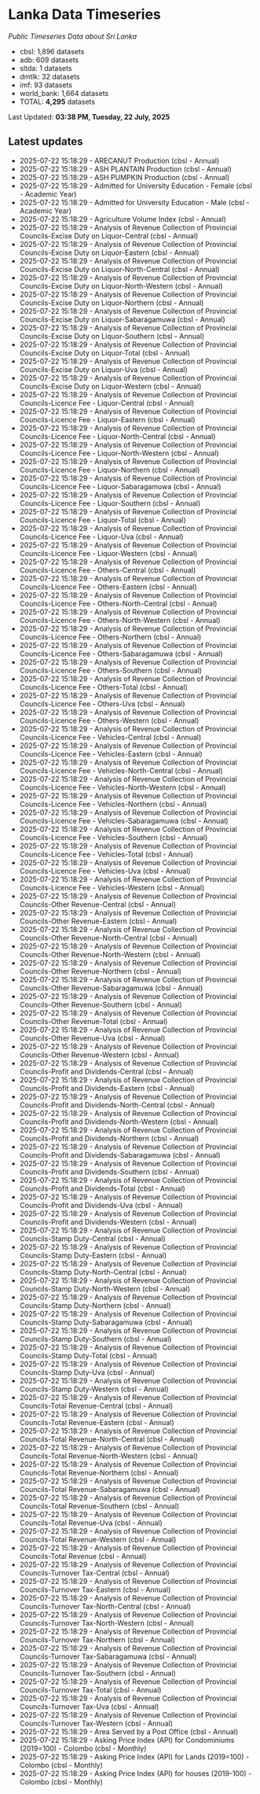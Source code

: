 # Lanka Data Timeseries
*Public Timeseries Data about Sri Lanka*

* cbsl: 1,896 datasets
* adb: 609 datasets
* sltda: 1 datasets
* dmtlk: 32 datasets
* imf: 93 datasets
* world_bank: 1,664 datasets
* TOTAL: **4,295** datasets

Last Updated: **03:38 PM, Tuesday, 22 July, 2025**

## Latest updates

* 2025-07-22 15:18:29 - ARECANUT Production (cbsl - Annual)
* 2025-07-22 15:18:29 - ASH PLANTAIN Production (cbsl - Annual)
* 2025-07-22 15:18:29 - ASH PUMPKIN Production (cbsl - Annual)
* 2025-07-22 15:18:29 - Admitted for University Education - Female (cbsl - Academic Year)
* 2025-07-22 15:18:29 - Admitted for University Education - Male (cbsl - Academic Year)
* 2025-07-22 15:18:29 - Agriculture Volume Index (cbsl - Annual)
* 2025-07-22 15:18:29 - Analysis of Revenue Collection of Provincial Councils-Excise Duty on Liquor-Central (cbsl - Annual)
* 2025-07-22 15:18:29 - Analysis of Revenue Collection of Provincial Councils-Excise Duty on Liquor-Eastern (cbsl - Annual)
* 2025-07-22 15:18:29 - Analysis of Revenue Collection of Provincial Councils-Excise Duty on Liquor-North-Central (cbsl - Annual)
* 2025-07-22 15:18:29 - Analysis of Revenue Collection of Provincial Councils-Excise Duty on Liquor-North-Western (cbsl - Annual)
* 2025-07-22 15:18:29 - Analysis of Revenue Collection of Provincial Councils-Excise Duty on Liquor-Northern (cbsl - Annual)
* 2025-07-22 15:18:29 - Analysis of Revenue Collection of Provincial Councils-Excise Duty on Liquor-Sabaragamuwa (cbsl - Annual)
* 2025-07-22 15:18:29 - Analysis of Revenue Collection of Provincial Councils-Excise Duty on Liquor-Southern (cbsl - Annual)
* 2025-07-22 15:18:29 - Analysis of Revenue Collection of Provincial Councils-Excise Duty on Liquor-Total (cbsl - Annual)
* 2025-07-22 15:18:29 - Analysis of Revenue Collection of Provincial Councils-Excise Duty on Liquor-Uva (cbsl - Annual)
* 2025-07-22 15:18:29 - Analysis of Revenue Collection of Provincial Councils-Excise Duty on Liquor-Western (cbsl - Annual)
* 2025-07-22 15:18:29 - Analysis of Revenue Collection of Provincial Councils-Licence Fee - Liquor-Central (cbsl - Annual)
* 2025-07-22 15:18:29 - Analysis of Revenue Collection of Provincial Councils-Licence Fee - Liquor-Eastern (cbsl - Annual)
* 2025-07-22 15:18:29 - Analysis of Revenue Collection of Provincial Councils-Licence Fee - Liquor-North-Central (cbsl - Annual)
* 2025-07-22 15:18:29 - Analysis of Revenue Collection of Provincial Councils-Licence Fee - Liquor-North-Western (cbsl - Annual)
* 2025-07-22 15:18:29 - Analysis of Revenue Collection of Provincial Councils-Licence Fee - Liquor-Northern (cbsl - Annual)
* 2025-07-22 15:18:29 - Analysis of Revenue Collection of Provincial Councils-Licence Fee - Liquor-Sabaragamuwa (cbsl - Annual)
* 2025-07-22 15:18:29 - Analysis of Revenue Collection of Provincial Councils-Licence Fee - Liquor-Southern (cbsl - Annual)
* 2025-07-22 15:18:29 - Analysis of Revenue Collection of Provincial Councils-Licence Fee - Liquor-Total (cbsl - Annual)
* 2025-07-22 15:18:29 - Analysis of Revenue Collection of Provincial Councils-Licence Fee - Liquor-Uva (cbsl - Annual)
* 2025-07-22 15:18:29 - Analysis of Revenue Collection of Provincial Councils-Licence Fee - Liquor-Western (cbsl - Annual)
* 2025-07-22 15:18:29 - Analysis of Revenue Collection of Provincial Councils-Licence Fee - Others-Central (cbsl - Annual)
* 2025-07-22 15:18:29 - Analysis of Revenue Collection of Provincial Councils-Licence Fee - Others-Eastern (cbsl - Annual)
* 2025-07-22 15:18:29 - Analysis of Revenue Collection of Provincial Councils-Licence Fee - Others-North-Central (cbsl - Annual)
* 2025-07-22 15:18:29 - Analysis of Revenue Collection of Provincial Councils-Licence Fee - Others-North-Western (cbsl - Annual)
* 2025-07-22 15:18:29 - Analysis of Revenue Collection of Provincial Councils-Licence Fee - Others-Northern (cbsl - Annual)
* 2025-07-22 15:18:29 - Analysis of Revenue Collection of Provincial Councils-Licence Fee - Others-Sabaragamuwa (cbsl - Annual)
* 2025-07-22 15:18:29 - Analysis of Revenue Collection of Provincial Councils-Licence Fee - Others-Southern (cbsl - Annual)
* 2025-07-22 15:18:29 - Analysis of Revenue Collection of Provincial Councils-Licence Fee - Others-Total (cbsl - Annual)
* 2025-07-22 15:18:29 - Analysis of Revenue Collection of Provincial Councils-Licence Fee - Others-Uva (cbsl - Annual)
* 2025-07-22 15:18:29 - Analysis of Revenue Collection of Provincial Councils-Licence Fee - Others-Western (cbsl - Annual)
* 2025-07-22 15:18:29 - Analysis of Revenue Collection of Provincial Councils-Licence Fee - Vehicles-Central (cbsl - Annual)
* 2025-07-22 15:18:29 - Analysis of Revenue Collection of Provincial Councils-Licence Fee - Vehicles-Eastern (cbsl - Annual)
* 2025-07-22 15:18:29 - Analysis of Revenue Collection of Provincial Councils-Licence Fee - Vehicles-North-Central (cbsl - Annual)
* 2025-07-22 15:18:29 - Analysis of Revenue Collection of Provincial Councils-Licence Fee - Vehicles-North-Western (cbsl - Annual)
* 2025-07-22 15:18:29 - Analysis of Revenue Collection of Provincial Councils-Licence Fee - Vehicles-Northern (cbsl - Annual)
* 2025-07-22 15:18:29 - Analysis of Revenue Collection of Provincial Councils-Licence Fee - Vehicles-Sabaragamuwa (cbsl - Annual)
* 2025-07-22 15:18:29 - Analysis of Revenue Collection of Provincial Councils-Licence Fee - Vehicles-Southern (cbsl - Annual)
* 2025-07-22 15:18:29 - Analysis of Revenue Collection of Provincial Councils-Licence Fee - Vehicles-Total (cbsl - Annual)
* 2025-07-22 15:18:29 - Analysis of Revenue Collection of Provincial Councils-Licence Fee - Vehicles-Uva (cbsl - Annual)
* 2025-07-22 15:18:29 - Analysis of Revenue Collection of Provincial Councils-Licence Fee - Vehicles-Western (cbsl - Annual)
* 2025-07-22 15:18:29 - Analysis of Revenue Collection of Provincial Councils-Other Revenue-Central (cbsl - Annual)
* 2025-07-22 15:18:29 - Analysis of Revenue Collection of Provincial Councils-Other Revenue-Eastern (cbsl - Annual)
* 2025-07-22 15:18:29 - Analysis of Revenue Collection of Provincial Councils-Other Revenue-North-Central (cbsl - Annual)
* 2025-07-22 15:18:29 - Analysis of Revenue Collection of Provincial Councils-Other Revenue-North-Western (cbsl - Annual)
* 2025-07-22 15:18:29 - Analysis of Revenue Collection of Provincial Councils-Other Revenue-Northern (cbsl - Annual)
* 2025-07-22 15:18:29 - Analysis of Revenue Collection of Provincial Councils-Other Revenue-Sabaragamuwa (cbsl - Annual)
* 2025-07-22 15:18:29 - Analysis of Revenue Collection of Provincial Councils-Other Revenue-Southern (cbsl - Annual)
* 2025-07-22 15:18:29 - Analysis of Revenue Collection of Provincial Councils-Other Revenue-Total (cbsl - Annual)
* 2025-07-22 15:18:29 - Analysis of Revenue Collection of Provincial Councils-Other Revenue-Uva (cbsl - Annual)
* 2025-07-22 15:18:29 - Analysis of Revenue Collection of Provincial Councils-Other Revenue-Western (cbsl - Annual)
* 2025-07-22 15:18:29 - Analysis of Revenue Collection of Provincial Councils-Profit and Dividends-Central (cbsl - Annual)
* 2025-07-22 15:18:29 - Analysis of Revenue Collection of Provincial Councils-Profit and Dividends-Eastern (cbsl - Annual)
* 2025-07-22 15:18:29 - Analysis of Revenue Collection of Provincial Councils-Profit and Dividends-North-Central (cbsl - Annual)
* 2025-07-22 15:18:29 - Analysis of Revenue Collection of Provincial Councils-Profit and Dividends-North-Western (cbsl - Annual)
* 2025-07-22 15:18:29 - Analysis of Revenue Collection of Provincial Councils-Profit and Dividends-Northern (cbsl - Annual)
* 2025-07-22 15:18:29 - Analysis of Revenue Collection of Provincial Councils-Profit and Dividends-Sabaragamuwa (cbsl - Annual)
* 2025-07-22 15:18:29 - Analysis of Revenue Collection of Provincial Councils-Profit and Dividends-Southern (cbsl - Annual)
* 2025-07-22 15:18:29 - Analysis of Revenue Collection of Provincial Councils-Profit and Dividends-Total (cbsl - Annual)
* 2025-07-22 15:18:29 - Analysis of Revenue Collection of Provincial Councils-Profit and Dividends-Uva (cbsl - Annual)
* 2025-07-22 15:18:29 - Analysis of Revenue Collection of Provincial Councils-Profit and Dividends-Western (cbsl - Annual)
* 2025-07-22 15:18:29 - Analysis of Revenue Collection of Provincial Councils-Stamp Duty-Central (cbsl - Annual)
* 2025-07-22 15:18:29 - Analysis of Revenue Collection of Provincial Councils-Stamp Duty-Eastern (cbsl - Annual)
* 2025-07-22 15:18:29 - Analysis of Revenue Collection of Provincial Councils-Stamp Duty-North-Central (cbsl - Annual)
* 2025-07-22 15:18:29 - Analysis of Revenue Collection of Provincial Councils-Stamp Duty-North-Western (cbsl - Annual)
* 2025-07-22 15:18:29 - Analysis of Revenue Collection of Provincial Councils-Stamp Duty-Northern (cbsl - Annual)
* 2025-07-22 15:18:29 - Analysis of Revenue Collection of Provincial Councils-Stamp Duty-Sabaragamuwa (cbsl - Annual)
* 2025-07-22 15:18:29 - Analysis of Revenue Collection of Provincial Councils-Stamp Duty-Southern (cbsl - Annual)
* 2025-07-22 15:18:29 - Analysis of Revenue Collection of Provincial Councils-Stamp Duty-Total (cbsl - Annual)
* 2025-07-22 15:18:29 - Analysis of Revenue Collection of Provincial Councils-Stamp Duty-Uva (cbsl - Annual)
* 2025-07-22 15:18:29 - Analysis of Revenue Collection of Provincial Councils-Stamp Duty-Western (cbsl - Annual)
* 2025-07-22 15:18:29 - Analysis of Revenue Collection of Provincial Councils-Total Revenue-Central (cbsl - Annual)
* 2025-07-22 15:18:29 - Analysis of Revenue Collection of Provincial Councils-Total Revenue-Eastern (cbsl - Annual)
* 2025-07-22 15:18:29 - Analysis of Revenue Collection of Provincial Councils-Total Revenue-North-Central (cbsl - Annual)
* 2025-07-22 15:18:29 - Analysis of Revenue Collection of Provincial Councils-Total Revenue-North-Western (cbsl - Annual)
* 2025-07-22 15:18:29 - Analysis of Revenue Collection of Provincial Councils-Total Revenue-Northern (cbsl - Annual)
* 2025-07-22 15:18:29 - Analysis of Revenue Collection of Provincial Councils-Total Revenue-Sabaragamuwa (cbsl - Annual)
* 2025-07-22 15:18:29 - Analysis of Revenue Collection of Provincial Councils-Total Revenue-Southern (cbsl - Annual)
* 2025-07-22 15:18:29 - Analysis of Revenue Collection of Provincial Councils-Total Revenue-Uva (cbsl - Annual)
* 2025-07-22 15:18:29 - Analysis of Revenue Collection of Provincial Councils-Total Revenue-Western (cbsl - Annual)
* 2025-07-22 15:18:29 - Analysis of Revenue Collection of Provincial Councils-Total Revenue (cbsl - Annual)
* 2025-07-22 15:18:29 - Analysis of Revenue Collection of Provincial Councils-Turnover Tax-Central (cbsl - Annual)
* 2025-07-22 15:18:29 - Analysis of Revenue Collection of Provincial Councils-Turnover Tax-Eastern (cbsl - Annual)
* 2025-07-22 15:18:29 - Analysis of Revenue Collection of Provincial Councils-Turnover Tax-North-Central (cbsl - Annual)
* 2025-07-22 15:18:29 - Analysis of Revenue Collection of Provincial Councils-Turnover Tax-North-Western (cbsl - Annual)
* 2025-07-22 15:18:29 - Analysis of Revenue Collection of Provincial Councils-Turnover Tax-Northern (cbsl - Annual)
* 2025-07-22 15:18:29 - Analysis of Revenue Collection of Provincial Councils-Turnover Tax-Sabaragamuwa (cbsl - Annual)
* 2025-07-22 15:18:29 - Analysis of Revenue Collection of Provincial Councils-Turnover Tax-Southern (cbsl - Annual)
* 2025-07-22 15:18:29 - Analysis of Revenue Collection of Provincial Councils-Turnover Tax-Total (cbsl - Annual)
* 2025-07-22 15:18:29 - Analysis of Revenue Collection of Provincial Councils-Turnover Tax-Uva (cbsl - Annual)
* 2025-07-22 15:18:29 - Analysis of Revenue Collection of Provincial Councils-Turnover Tax-Western (cbsl - Annual)
* 2025-07-22 15:18:29 - Area Served by a Post Office (cbsl - Annual)
* 2025-07-22 15:18:29 - Asking Price Index (API) for Condominiums (2019=100) - Colombo (cbsl - Monthly)
* 2025-07-22 15:18:29 - Asking Price Index (API) for Lands (2019=100) - Colombo (cbsl - Monthly)
* 2025-07-22 15:18:29 - Asking Price Index (API) for houses (2019-100) - Colombo (cbsl - Monthly)
